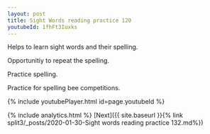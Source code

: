 ```yaml
---
layout: post
title: Sight Words reading practice 120
youtubeId: 1fhFt3Iuxks
---
```

 
 
Helps to learn sight words and their spelling.

Opportunitiy to repeat the spelling. 

Practice spelling. 
 
Practice for spelling bee competitions. 
 
{% include youtubePlayer.html id=page.youtubeId %}
 
 
{% include analytics.html %} 
[Next]({{ site.baseurl }}{% link  split3/_posts/2020-01-30-Sight words reading practice 132.md%})
 
